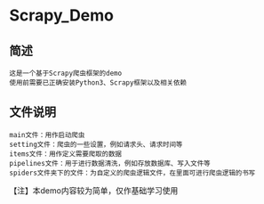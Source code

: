 # Scrapy_Demo

## 简述
    这是一个基于Scrapy爬虫框架的demo 
    使用前需要已正确安装Python3、Scrapy框架以及相关依赖 

## 文件说明
    main文件：用作启动爬虫  
    setting文件：爬虫的一些设置，例如请求头、请求时间等  
    items文件：用作定义需要爬取的数据  
    pipelines文件：用于进行数据清洗，例如存放数据库、写入文件等  
    spiders文件夹下的文件：为自定义的爬虫逻辑文件，在里面可进行爬虫逻辑的书写

【注】本demo内容较为简单，仅作基础学习使用
